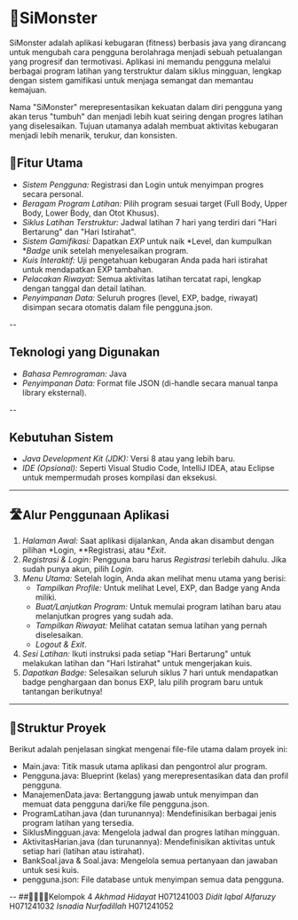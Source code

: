 # 👹SiMonster
SiMonster adalah aplikasi kebugaran (fitness) berbasis java yang dirancang untuk mengubah cara pengguna berolahraga menjadi sebuah petualangan yang progresif dan termotivasi. Aplikasi ini memandu pengguna melalui berbagai program latihan yang terstruktur dalam siklus mingguan, lengkap dengan sistem gamifikasi untuk menjaga semangat dan memantau kemajuan.

Nama "SiMonster" merepresentasikan kekuatan dalam diri pengguna yang akan terus "tumbuh" dan menjadi lebih kuat seiring dengan progres latihan yang diselesaikan. Tujuan utamanya adalah membuat aktivitas kebugaran menjadi lebih menarik, terukur, dan konsisten.

## 💾Fitur Utama

- *Sistem Pengguna:* Registrasi dan Login untuk menyimpan progres secara personal.
- *Beragam Program Latihan:* Pilih program sesuai target (Full Body, Upper Body, Lower Body, dan Otot Khusus).
- *Siklus Latihan Terstruktur:* Jadwal latihan 7 hari yang terdiri dari "Hari Bertarung" dan "Hari Istirahat".
- *Sistem Gamifikasi:* Dapatkan *EXP* untuk naik *Level, dan kumpulkan **Badge* unik setelah menyelesaikan program.
- *Kuis Interaktif:* Uji pengetahuan kebugaran Anda pada hari istirahat untuk mendapatkan EXP tambahan.
- *Pelacakan Riwayat:* Semua aktivitas latihan tercatat rapi, lengkap dengan tanggal dan detail latihan.
- *Penyimpanan Data:* Seluruh progres (level, EXP, badge, riwayat) disimpan secara otomatis dalam file pengguna.json.

--
## Teknologi yang Digunakan

- *Bahasa Pemrograman:* Java
- *Penyimpanan Data:* Format file JSON (di-handle secara manual tanpa library eksternal).

--
## Kebutuhan Sistem

- *Java Development Kit (JDK):* Versi 8 atau yang lebih baru.
- *IDE (Opsional):* Seperti Visual Studio Code, IntelliJ IDEA, atau Eclipse untuk mempermudah proses kompilasi dan eksekusi.

---
## 🛣Alur Penggunaan Aplikasi

1.  *Halaman Awal:* Saat aplikasi dijalankan, Anda akan disambut dengan pilihan *Login, **Registrasi, atau **Exit*.
2.  *Registrasi & Login:* Pengguna baru harus *Registrasi* terlebih dahulu. Jika sudah punya akun, pilih *Login*.
3.  *Menu Utama:* Setelah login, Anda akan melihat menu utama yang berisi:
    - *Tampilkan Profile:* Untuk melihat Level, EXP, dan Badge yang Anda miliki.
    - *Buat/Lanjutkan Program:* Untuk memulai program latihan baru atau melanjutkan progres yang sudah ada.
    - *Tampilkan Riwayat:* Melihat catatan semua latihan yang pernah diselesaikan.
    - *Logout & Exit*.
4.  *Sesi Latihan:* Ikuti instruksi pada setiap "Hari Bertarung" untuk melakukan latihan dan "Hari Istirahat" untuk mengerjakan kuis.
5.  *Dapatkan Badge:* Selesaikan seluruh siklus 7 hari untuk mendapatkan badge penghargaan dan bonus EXP, lalu pilih program baru untuk tantangan berikutnya!

---

## 📝Struktur Proyek

Berikut adalah penjelasan singkat mengenai file-file utama dalam proyek ini:

- Main.java: Titik masuk utama aplikasi dan pengontrol alur program.
- Pengguna.java: Blueprint (kelas) yang merepresentasikan data dan profil pengguna.
- ManajemenData.java: Bertanggung jawab untuk menyimpan dan memuat data pengguna dari/ke file pengguna.json.
- ProgramLatihan.java (dan turunannya): Mendefinisikan berbagai jenis program latihan yang tersedia.
- SiklusMingguan.java: Mengelola jadwal dan progres latihan mingguan.
- AktivitasHarian.java (dan turunannya): Mendefinisikan aktivitas untuk setiap hari (latihan atau istirahat).
- BankSoal.java & Soal.java: Mengelola semua pertanyaan dan jawaban untuk sesi kuis.
- pengguna.json: File database untuk menyimpan semua data pengguna.

--
##🦹‍♂😡😎Kelompok 4
*Akhmad Hidayat* H071241003
*Didit Iqbal Alfaruzy* H071241032
*Isnadia Nurfadillah* H071241052

